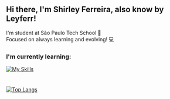 ## Hi there, I'm Shirley Ferreira, also know by Leyferr!
I'm student at São Paulo Tech School 💙
<br>
Focused on always learning and evolving! 💻 
<!--
[![Anurag's GitHub stats](https://github-readme-stats.vercel.app/api?username=ShirleyFerr)](https://github.com/ShirleyFerr/github-readme-stats)

**ShirleyFerr/ShirleyFerr** is a ✨ _special_ ✨ repository because its `README.md` (this file) appears on your GitHub profile.

Here are some ideas to get you started:

- 🔭 I’m currently working on ...
- 🌱 I’m currently learning ...
- 👯 I’m looking to collaborate on ...
- 🤔 I’m looking for help with ...
- 💬 Ask me about ...
- 📫 How to reach me: ...
- 😄 Pronouns: ...
- ⚡ Fun fact: ...
-->
### I'm currently learning:
[![My Skills](https://skillicons.dev/icons?i=js,html,css)](https://skillicons.dev)

# 

[![Top Langs](https://github-readme-stats.vercel.app/api/top-langs/?username=ShirleyFerr&layout=compact&theme=tokyonight)](https://github.com/ShirleyFerr/github-readme-stats)

